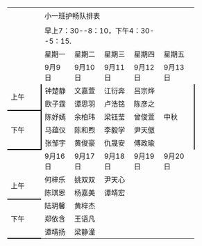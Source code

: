 <html xmlns:v="urn:schemas-microsoft-com:vml"
xmlns:o="urn:schemas-microsoft-com:office:office"
xmlns:x="urn:schemas-microsoft-com:office:excel"
xmlns="http://www.w3.org/TR/REC-html40">

<head>
<meta http-equiv="Content-Type" content="text/html; charset=utf-8">
<meta name="ProgId" content="Excel.Sheet">
<meta name="Generator" content="Aspose.Cell 18.4">
<link rel="File-List" href="090520175159_files/filelist.xml">
<link rel="Edit-Time-Data" href="090520175159_files/editdata.mso">
<link rel="OLE-Object-Data" href="090520175159_files/oledata.mso">

</head>
<body link='blue' vlink='purple' >

<table border='0' cellpadding='0' cellspacing='0' width='432' style='border-collapse: 
 collapse;table-layout:fixed;width:324pt'>
 <col width='72' span='6' style='width:54pt'>
 <tr height='19' style='mso-height-source:userset;height:14.25pt' id='r0'>
<td height='19' width='72' style='height:14.25pt;width:54pt;'></td>
<td colspan='4' rowspan='2' height='38' class='x48' width='288' style='height:28.5pt;'>小一班护畅队排表</td>
<td width='72' style='width:54pt;'></td>
 </tr>
 <tr height='19' style='mso-height-source:userset;height:14.25pt' id='r1'>
<td height='19' style='height:14.25pt;'></td>
<td></td>
 </tr>
 <tr height='19' style='mso-height-source:userset;height:14.25pt' id='r2'>
<td height='19' style='height:14.25pt;'></td>
<td colspan='4' class='x65' style='mso-ignore:colspan;'>早上7：30--8：10，下午4：30--5：15.</td>
<td></td>
 </tr>
 <tr height='19' style='mso-height-source:userset;height:14.25pt' id='r3'>
<td height='17' class='x35' style='height:12.75pt;'></td>
<td class='x36'>星期一</td>
<td class='x36'>星期二</td>
<td class='x36'>星期三</td>
<td class='x36'>星期四</td>
<td class='x36'>星期五</td>
 </tr>
 <tr height='20' style='mso-height-source:userset;height:15pt' id='r4'>
<td height='17' class='x52' style='height:12.75pt;'></td>
<td class='x58' x:num="43717">9月9日</td>
<td class='x58' x:num="43718">9月10日</td>
<td class='x58' x:num="43719">9月11日</td>
<td class='x58' x:num="43720">9月12日</td>
<td class='x37' x:num="43721">9月13日</td>
 </tr>
 <tr height='19' style='mso-height-source:userset;height:14.25pt' id='r5'>
<td rowspan='2' height='37' class='x61' style='border-right:2px solid windowtext;border-bottom:2px solid windowtext;height:27.75pt;'>上午</td>
<td class='x55'>钟楚静</td>
<td class='x56'>文嘉萱 </td>
<td class='x56'>江衍奔</td>
<td class='x57'>吕宗烨</td>
<td rowspan='5' height='96' class='x46' style='border-right:2px solid windowtext;height:72pt;'>中秋</td>
 </tr>
 <tr height='20' style='mso-height-source:userset;height:15pt' id='r6'>
<td class='x21'>欧子霆 </td>
<td class='x22'>谭思羽</td>
<td class='x22'>卢浩铭</td>
<td class='x23'>陈彦之</td>
 </tr>
 <tr height='19' style='mso-height-source:userset;height:14.25pt' id='r7'>
<td rowspan='3' height='56' class='x40' style='border-right:2px solid windowtext;border-bottom:2px solid windowtext;height:42pt;'>下午</td>
<td class='x26'>陈妤嫣</td>
<td class='x25'>余柏玮</td>
<td class='x24'>梁钰莹 </td>
<td class='x50'>曾俊萱 </td>
 </tr>
 <tr height='19' style='mso-height-source:userset;height:14.25pt' id='r8'>
<td class='x28'>马蕴仪</td>
<td class='x25'>陈和煦</td>
<td class='x25'>李毅学</td>
<td class='x27'>尹天傲</td>
 </tr>
 <tr height='20' style='mso-height-source:userset;height:15pt' id='r9'>
<td class='x29'>张邹宇</td>
<td class='x63'>黄俊豪</td>
<td class='x63'>仇晟安</td>
<td class='x64'>傅政瑜</td>
 </tr>
 <tr height='20' style='mso-height-source:userset;height:15pt' id='r10'>
<td height='16' class='x59' style='height:12pt;'></td>
<td class='x60' x:num="43724">9月16日</td>
<td class='x60' x:num="43725">9月17日</td>
<td class='x60' x:num="43726">9月18日</td>
<td class='x60' x:num="43727">9月19日</td>
<td class='x53' x:num="43728">9月20日</td>
 </tr>
 <tr height='19' style='mso-height-source:userset;height:14.25pt' id='r11'>
<td rowspan='2' height='37' class='x54' style='border-bottom:2px solid windowtext;height:27.75pt;'>上午</td>
<td class='x55'>何梓乐</td>
<td class='x56'>姚双双</td>
<td class='x56'>尹天心</td>
<td class='x56'></td>
<td class='x57'></td>
 </tr>
 <tr height='20' style='mso-height-source:userset;height:15pt' id='r12'>
<td class='x33'>陈琪恩</td>
<td class='x34'>杨嘉美</td>
<td class='x34'>谭靖宏</td>
<td class='x34'></td>
<td class='x38'></td>
 </tr>
 <tr height='19' style='mso-height-source:userset;height:14.25pt' id='r13'>
<td rowspan='3' height='56' class='x43' style='border-bottom:2px solid windowtext;height:42pt;'>下午</td>
<td class='x26'>陆玥馨</td>
<td class='x24'>黄梓杰</td>
<td class='x24'></td>
<td class='x24'></td>
<td class='x50'></td>
 </tr>
 <tr height='19' style='mso-height-source:userset;height:14.25pt' id='r14'>
<td class='x28'>郑依含</td>
<td class='x25'>王语凡 </td>
<td class='x51'></td>
<td class='x25'></td>
<td class='x27'></td>
 </tr>
 <tr height='20' style='mso-height-source:userset;height:15pt' id='r15'>
<td class='x29'>谭靖扬</td>
<td class='x30'>梁静潼</td>
<td class='x31'></td>
<td class='x31'></td>
<td class='x32'></td>
 </tr>
<![if supportMisalignedColumns]>
 <tr height='0' style='display:none'>
  <td width='72' style='width:54pt'></td>
  <td width='72' style='width:54pt'></td>
  <td width='72' style='width:54pt'></td>
  <td width='72' style='width:54pt'></td>
  <td width='72' style='width:54pt'></td>
  <td width='72' style='width:54pt'></td>
 </tr>
 <![endif]>
</table>
</html>
